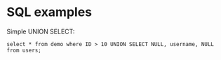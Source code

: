 # SQL examples

Simple UNION SELECT:

    select * from demo where ID > 10 UNION SELECT NULL, username, NULL from users;